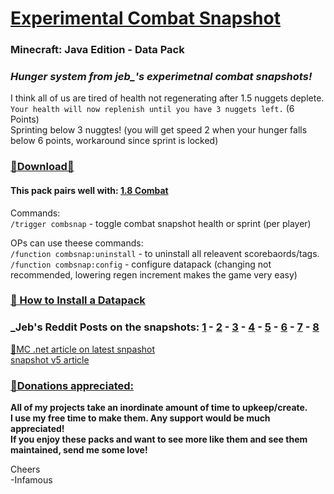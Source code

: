 # [Experimental Combat Snapshot](https://github.com/InfamousMusicify/Combat-Snapshot/releases/)     
### Minecraft: Java Edition - Data Pack  

### *Hunger system from jeb_'s experimetnal combat snapshots!*   

I think all of us are tired of health not regenerating after 1.5 nuggets deplete.    
`Your health will now replenish until you have 3 nuggets left.` (6 Points)  
Sprinting below 3 nuggtes! (you will get speed 2 when your hunger falls below 6 points, workaround since sprint is locked)   

### [🔗Download🔗](https://github.com/InfamousMusicify/Combat-Snapshot/releases)  
#### This pack pairs well with: [1.8 Combat](https://github.com/InfamousMusicify/1.8-Combat)

   Commands:   
`/trigger combsnap` - toggle combat snapshot health or sprint (per player)  

   OPs can use theese commands:   
`/function combsnap:uninstall` - to uninstall all releavent scorebaords/tags.   
`/function combsnap:config` - configure datapack (changing not recommended, lowering regen increment makes the game very easy)

### [🔗 How to Install a Datapack](https://www.planetminecraft.com/blog/how-to-download-and-install-minecraft-data-packs/)     
  
### _Jeb's Reddit Posts on the snapshots: [1](https://www.reddit.com/r/Minecraft/comments/c5mqwv/a_custom_java_edition_snapshot_to_test_new_combat/) - [2](https://www.reddit.com/r/Minecraft/comments/cqnp5b/update_custom_java_edition_snapshot_to_test_new/) - [3](https://www.reddit.com/r/Minecraft/comments/dq2v7o/updated_combat_test_snapshot_number_3_and_a/) - [4](https://www.reddit.com/r/Minecraft/comments/e3gt34/since_doing_something_this_the_last_minute_on_a/) - [5](https://www.reddit.com/r/Minecraft/comments/epy4hv/experimental_combat_snapshot_version_5/) - [6](https://www.reddit.com/r/Minecraft/comments/i5cvlh/combat_test_version_6/) - [7](https://www.reddit.com/r/Minecraft/comments/i9kdfh/combat_test_snapshot_version_7c/) - [8](https://www.reddit.com/r/Minecraft/comments/idvujw/here_we_go_again_combat_test_snapshot_8b/)    

[🔗MC .net article on latest snpashot](https://feedback.minecraft.net/hc/en-us/community/posts/360072607811-Experimental-Combat-Snapshot-8c-see-comments-The-Details)     
[snapshot v5 article](https://www.minecraft.net/en-us/article/experimental-java-edition-combat-snapshot-v5)        
   
### [🔗Donations appreciated:](https://www.patreon.com/InfamousMusicify)   
__All of my projects take an inordinate amount of time to upkeep/create.   
I use my free time to make them. Any support would be much appreciated!   
If you enjoy these packs and want to see more like them and see them maintained, send me some love!__     

Cheers   
-Infamous   
